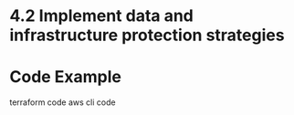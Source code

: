 # 4.2 Implement data and infrastructure protection strategies

# Code Example
terraform code
aws cli code